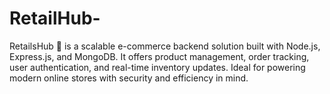 # RetailHub-
RetailsHub 🛒 is a scalable e-commerce backend solution built with Node.js, Express.js, and MongoDB. It offers product management, order tracking, user authentication, and real-time inventory updates. Ideal for powering modern online stores with security and efficiency in mind.
